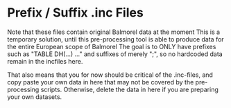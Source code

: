 # Prefix / Suffix .inc Files

Note that these files contain original Balmorel data at the moment
This is a temporary solution, until this pre-processing tool is able to produce data for the entire European scope of Balmorel
The goal is to ONLY have prefixes such as "TABLE DH(...) ..." and suffixes of merely ";", so no hardcoded data remain in the incfiles here.

That also means that you for now should be critical of the .inc-files, and copy paste your own data in here that may not be covered by the pre-processing scripts. Otherwise, delete the data in here if you are preparing your own datasets.

